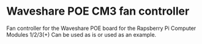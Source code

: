 # Waveshare POE CM3 fan controller

Fan controller for the Waveshare POE board for the Rapsberry Pi Computer Modules 1/2/3(+)
Can be used as is or used as an example.
